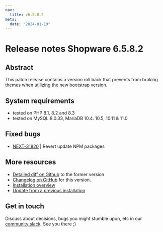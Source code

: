 ```yaml
---
nav:
  title: v6.5.8.2
meta:
  date: "2024-01-19"
---
```


# Release notes Shopware 6.5.8.2

## Abstract

This patch release contains a version roll back that prevents from braking themes when utilizing the new bootstrap version. 

## System requirements

* tested on PHP 8.1, 8.2 and 8.3
* tested on MySQL 8.0.33, MariaDB 10.4. 10.5, 10.11 & 11.0

## Fixed bugs

* [NEXT-31820](https://github.com/shopware/shopware/blob/v6.5.8.2/changelog/release-6-5-8-2/2024-01-19-revert-update-npm-packages.md) | Revert update NPM packages

## More resources

* [Detailed diff on Github](https://github.com/shopware/shopware/compare/v6.5.8.1...v6.5.8.2) to the former version
* [Changelog on GitHub](https://github.com/shopware/shopware/blob/v6.5.8.2/CHANGELOG.md) for this version.
* [Installation overview](https://developer.shopware.com/docs/guides/installation/)
* [Update from a previous installation](https://developer.shopware.com/docs/guides/installation/template.html#update-shopware)

## Get in touch

Discuss about decisions, bugs you might stumble upon, etc in our [community slack](https://slack.shopware.com). See you there ;)
